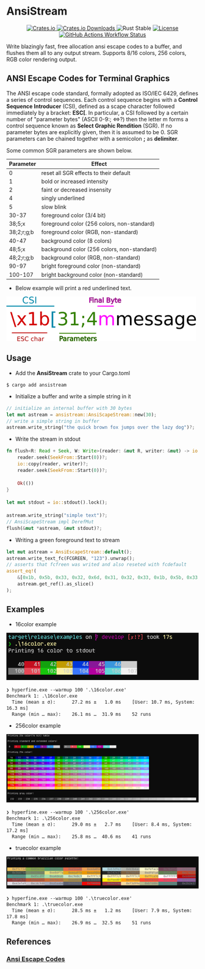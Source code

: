 # AnsiStream

<p align="center">
  <a href="https://crates.io/crates/ansistream">
    <img src="https://img.shields.io/crates/v/ansistream.svg" alt="Crates.io"/>
  </a>
  <a href="https://crates.io/crates/ansistream">
    <img src="https://img.shields.io/crates/d/ansistream" alt="Crates.io Downloads"/>
  </a>
  <img src="https://img.shields.io/badge/rust-stable-orange" alt="Rust Stable"/>
  <a href="https://opensource.org/licenses/MIT">
    <img src="https://img.shields.io/crates/l/ansistream.svg" alt="License"/>
  </a>
  <a href="https://github.com/jgardona/ansistream/actions/workflows/rust.yml">
    <img src="https://github.com/jgardona/ansistream/actions/workflows/rust.yml/badge.svg" alt="GitHub Actions Workflow Status"/>
  </a>
</p>

Write blazingly fast, free allocation ansi escape codes to a buffer, and flushes them all to any output stream. Supports 8/16 colors, 256 colors, RGB color rendering output.

## ANSI Escape Codes for Terminal Graphics
The ANSI escape code standard, formally adopted as ISO/IEC 6429, defines a series of control sequences.
Each control sequence begins with a **Control Sequence Introducer** (CSI), defined as a scape character
followed immediately by a bracket: **ESC[**. In particular, a CSI followed by a certain number of "parameter bytes"
(ASCII 0-9:; <=>?) then the letter m forms a control sequence known as **Select Graphic Rendition** (SGR). If no
parameter bytes are explicitly given, then it is assumed to be 0. SGR parameters can be chained together with a semicolon **;**
as **delimiter**.

Some common SGR parameters are shown below.

|Parameter | Effect|
|- | -|
|0 | reset all SGR effects to their default|
|1 | bold or increased intensity|
|2 | faint or decreased insensity|
|4 | singly underlined|
|5 | slow blink|
|30-37 | foreground color (3/4 bit)|
|38;5;x | foreground color (256 colors, non-standard)|
|38;2;r;g;b | foreground color (RGB, non-standard)|
|40-47 | background color (8 colors)|
|48;5;x | background color (256 colors, non-standard)|
|48;2;r;g;b | background color (RGB, non-standard)|
|90-97 | bright foreground color (non-standard)|
|100-107 | bright background color (non-standard)|



* Below example will print a red underlined text.

![sgi](images/asciimessage.png)

## Usage

* Add the **AnsiStream** crate to your Cargo.toml

```
$ cargo add ansistream
```

* Initialize a buffer and write a simple string in it

```rust
// initialize an internal buffer with 30 bytes
let mut astream = ansistream::AnsiScapeStream::new(30);
// write a simple string in buffer
astream.write_string("the quick brown fox jumps over the lazy dog")?;
```

* Write the stream in stdout

```rust
fn flush<R: Read + Seek, W: Write>(reader: &mut R, writer: &mut) -> io::Result<()> {
    reader.seek(SeekFrom::Start(0))?;
    io::copy(reader, writer)?;
    reader.seek(SeekFrom::Start(0))?;

    Ok(())
}

let mut stdout = io::stdout().lock();

astream.write_string("simple text")?;
// AnsiScapeStream impl DerefMut
flush(&mut *astream, &mut stdout)?;
```

* Writing a green foreground text to stream

```rust
let mut astream = AnsiEscapeStream::default();
astream.write_text_fc(FCGREEN, "123").unwrap();
// asserts that fcfreen was writed and also reseted with fcdefault
assert_eq!(
    &[0x1b, 0x5b, 0x33, 0x32, 0x6d, 0x31, 0x32, 0x33, 0x1b, 0x5b, 0x33, 0x39, 0x6d],
    astream.get_ref().as_slice()
);
```

## Examples

* 16color example

![256color](images/16color.png)

```
❯ hyperfine.exe --warmup 100 '.\16color.exe'
Benchmark 1: .\16color.exe
  Time (mean ± σ):      27.2 ms ±   1.0 ms    [User: 10.7 ms, System: 16.3 ms]
  Range (min … max):    26.1 ms …  31.9 ms    52 runs
```

* 256color example

![256color](images/256color.png)

```
❯ hyperfine.exe --warmup 100 '.\256color.exe'
Benchmark 1: .\256color.exe
  Time (mean ± σ):      29.0 ms ±   2.7 ms    [User: 8.4 ms, System: 17.2 ms]
  Range (min … max):    25.8 ms …  40.6 ms    41 runs
```

* truecolor example

![truecolor](images/truecolor.png)

```
❯ hyperfine.exe --warmup 100 '.\truecolor.exe'
Benchmark 1: .\truecolor.exe
  Time (mean ± σ):      28.5 ms ±   1.2 ms    [User: 7.9 ms, System: 17.8 ms]
  Range (min … max):    26.9 ms …  32.5 ms    51 runs
```

## References

### [Ansi Escape Codes](https://en.wikipedia.org/wiki/ANSI_escape_code)
